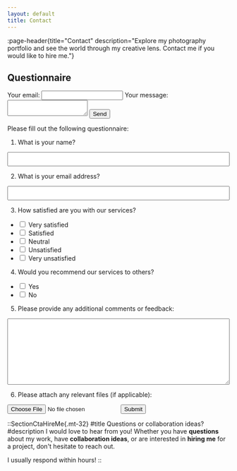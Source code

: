 ```yaml
---
layout: default
title: Contact
---
```


:page-header{title="Contact" description="Explore my photography portfolio and see the world through my creative lens. Contact me if you would like to hire me."}

## Questionnaire

<form
  action="https://formspree.io/f/mdovqaql"
  method="POST"
>
  <label>
    Your email:
    <input type="email" name="email">
  </label>
  <label>
    Your message:
    <textarea name="message"></textarea>
  </label>
  <!-- your other form fields go here -->
  <button type="submit">Send</button>
</form>

Please fill out the following questionnaire:

1. What is your name?
<input type="text" name="name" style="color: black; width: 100%; padding: 5px; font-size: 16px;">

2. What is your email address?
<input type="email" name="email" style="color: black; width: 100%; padding: 5px; font-size: 16px;">

3. How satisfied are you with our services?
- <input type="checkbox" name="satisfaction" value="Very satisfied"> Very satisfied
- <input type="checkbox" name="satisfaction" value="Satisfied"> Satisfied
- <input type="checkbox" name="satisfaction" value="Neutral"> Neutral
- <input type="checkbox" name="satisfaction" value="Unsatisfied"> Unsatisfied
- <input type="checkbox" name="satisfaction" value="Very unsatisfied"> Very unsatisfied

4. Would you recommend our services to others?
- <input type="checkbox" name="recommendation" value="Yes"> Yes
- <input type="checkbox" name="recommendation" value="No"> No

5. Please provide any additional comments or feedback:
<textarea name="comments" style="color: black; width: 100%; height: 150px; padding: 5px; font-size: 16px;"></textarea>

6. Please attach any relevant files (if applicable):
<input type="file" name="attachment">

<input type="submit" value="Submit">





::SectionCtaHireMe{.mt-32}
#title
Questions or collaboration ideas?
#description
I would love to hear from you! Whether you have __questions__ about my work, have __collaboration ideas__, or are interested in __hiring me__ for a project, don't hesitate to reach out.

I usually respond within hours!
::
